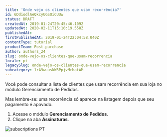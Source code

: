 ```yaml
---
title: 'Onde vejo os clientes que usam recorrência?'
id: 6DdiodlAeQkcyUGSOiCUUw
status: DRAFT
createdAt: 2019-01-24T20:45:46.109Z
updatedAt: 2020-02-11T15:10:19.558Z
publishedAt: 
firstPublishedAt: 2019-01-24T22:04:58.040Z
contentType: tutorial
productTeam: Post-purchase
author: authors_24
slug: onde-vejo-os-clientes-que-usam-recorrencia
locale: pt
legacySlug: onde-vejo-os-clientes-que-usam-recorrencia
subcategory: 1rA9wuuskW3PpjvMrhatAM
---
```


Você pode consultar a lista de clientes que usam recorrência em sua loja no módulo Gerenciamento de Pedidos.

Mas lembre-se: uma recorrência só aparece na listagem depois que seu pagamento é apovado.

1. Acesse o módulo __Gerenciamento de Pedidos__.
2. Clique na aba __Assinaturas__.

![subscriptions PT](//images.ctfassets.net/alneenqid6w5/yF4h1Bs3Ys2gU4kYGCkyK/feb155bc4414f904db25aea5dc0f12e8/subscriptions_PT.png)


